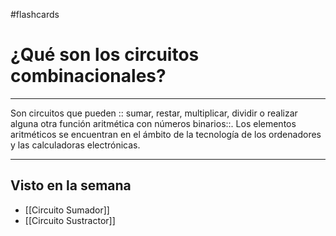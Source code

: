 #flashcards
# ¿Qué son los circuitos combinacionales?
---
Son circuitos que pueden :: sumar, restar, multiplicar, dividir o realizar alguna otra función aritmética con números binarios::. Los elementos aritméticos se encuentran en el ámbito de la tecnología de los ordenadores y las calculadoras electrónicas.
<!--SR:!2023-07-13,64,290-->
___
## Visto en la semana
- [[Circuito Sumador]]
- [[Circuito Sustractor]]